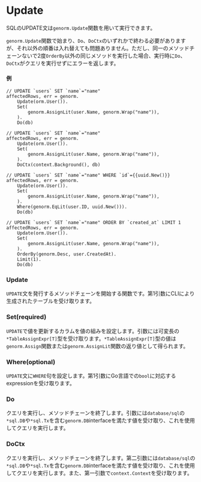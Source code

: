 # Update

SQLのUPDATE文は`genorm.Update`関数を用いて実行できます。

`genorm.Update`関数で始まり、`Do`、`DoCtx`のいずれかで終わる必要がありますが、それ以外の順番は入れ替えても問題ありません。ただし、同一のメソッドチェーンないで2度`OrderBy`以外の同じメソッドを実行した場合、実行時に`Do`、`DoCtx`がクエリを実行せずにエラーを返します。

#### 例

```
// UPDATE `users` SET `name`="name"
affectedRows, err = genorm.
    Update(orm.User()).
    Set(
        genorm.AssignLit(user.Name, genorm.Wrap("name")),
    ).
    Do(db)

// UPDATE `users` SET `name`="name"
affectedRows, err = genorm.
    Update(orm.User()).
    Set(
        genorm.AssignLit(user.Name, genorm.Wrap("name")),
    ).
    DoCtx(context.Background(), db)

// UPDATE `users` SET `name`="name" WHERE `id`={{uuid.New()}} 
affectedRows, err = genorm.
    Update(orm.User()).
    Set(
        genorm.AssignLit(user.Name, genorm.Wrap("name")),
    ).
    Where(genorm.EqLit(user.ID, uuid.New())).
    Do(db)

// UPDATE `users` SET `name`="name" ORDER BY `created_at` LIMIT 1
affectedRows, err = genorm.
    Update(orm.User()).
    Set(
        genorm.AssignLit(user.Name, genorm.Wrap("name")),
    ).
    OrderBy(genorm.Desc, user.CreatedAt).
    Limit(1).
    Do(db)
```

### Update

`UPDATE`文を発行するメソッドチェーンを開始する関数です。第1引数にCLIにより生成されたテーブルを受け取ります。

### Set(required)

`UPDATE`で値を更新するカラムを値の組みを設定します。引数には可変長の`*TableAssignExpr[T]`型を受け取ります。`*TableAssignExpr[T]`型の値は`genorm.Assign`関数または`genorm.AssignLit`関数の返り値として得られます。

### Where(optional)

`UPDATE`文に`WHERE`句を設定します。第1引数にGo言語での`bool`に対応するexpressionを受け取ります。

### Do

クエリを実行し、メソッドチェーンを終了します。引数には`database/sql`の`*sql.DB`や`*sql.Tx`を含む`genorm.DB`interfaceを満たす値を受け取り、これを使用してクエリを実行します。

### DoCtx

クエリを実行し、メソッドチェーンを終了します。第二引数には`database/sql`の`*sql.DB`や`*sql.Tx`を含む`genorm.DB`interfaceを満たす値を受け取り、これを使用してクエリを実行します。また、第一引数で`context.Context`を受け取ります。
